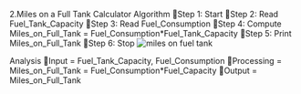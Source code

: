 2.Miles on a Full Tank Calculator
Algorithm
Step 1: Start
Step 2: Read Fuel_Tank_Capacity
Step 3: Read Fuel_Consumption
Step 4: Compute Miles_on_Full_Tank = Fuel_Consumption*Fuel_Tank_Capacity
Step 5: Print Miles_on_Full_Tank
Step 6: Stop
![miles on fuel tank](https://github.com/SWEG-2015EC-Batch/Binary-Bombers/assets/149233041/da164e5e-cc35-49a0-be01-c541f2cf821e)

Analysis
Input = Fuel_Tank_Capacity, Fuel_Consumption
Processing = Miles_on_Full_Tank = Fuel_Consumption*Fuel_Capacity
Output = Miles_on_Full_Tank
